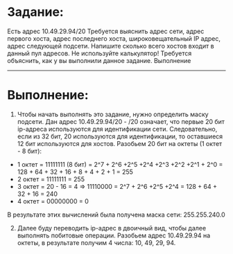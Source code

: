 # Задание:
Есть адрес 10.49.29.94/20 Требуется выяснить адрес сети, адрес первого хоста, адрес последнего хоста, широковещательный IP адрес, адрес следующей подсети. Напишите сколько всего хостов входит в данный пул адресов. Не используйте калькулятор! Требуется объяснить, как у вы выполнили данное задание.
Выполнение

---
# Выполнение:
1. Чтобы начать выполнять это задание, нужно определить маску подсети. 
Дан адрес 10.49.29.94/20 - /20 означает, что первые 20 бит ip-адреса используются для идентификации сети. Следовательно, если из 32 бит, 20 используются для идентификации, то оставшиеся 12 бит используются для хостов. Разобьем 20 бит на октеты (1 октет - 8 бит):
- 1 октет = 11111111 (8 бит) = 2^7 + 2^6 +2^5 +2^4 +2^3 +2^2 +2^1 + 2^0 = 128 + 64 + 32 + 16 + 8 + 4 + 2 + 1 = 255
- 2 октет = 11111111 = 255
- 3 октет = 20 - 16 = 4 => 11110000 = 2^7 + 2^6 +2^5 +2^4 = 128 + 64 + 32 + 16 = 240
- 4 октет = 00000000 = 0


В результате этих вычислений была получена маска сети: 255.255.240.0


2. Далее буду переводить ip-адрес в двоичный вид, чтобы далее выполнять побитовые операции. Разобьем адрес 10.49.29.94 на октеты, в результате получим 4 числа: 10, 49, 29, 94.